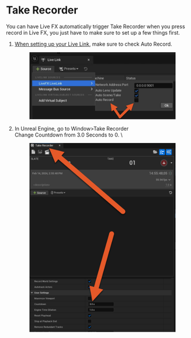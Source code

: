 # Take Recorder

You can have Live FX automatically trigger Take Recorder when you press record in Live FX, you just have to make sure to set up a few things first.&#x20;

1.  [When setting up your Live Link](set-up-unreal-engine-with-live-fx.md#id-4.-enable-live-link), make sure to check Auto Record.&#x20;

    <figure><img src="../.gitbook/assets/image (6) (1) (1) (1) (1) (1) (1) (1) (1) (1) (1).png" alt=""><figcaption></figcaption></figure>


2.  In Unreal Engine, go to Window>Take Recorder\
    Change Countdown from 3.0 Seconds to 0. \


    <figure><img src="../.gitbook/assets/image (1) (1) (1) (1) (1) (1) (1) (1) (1) (1) (1) (1) (1) (1) (1) (1) (1) (1) (1).png" alt=""><figcaption></figcaption></figure>
